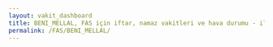```yaml
---
layout: vakit_dashboard
title: BENI_MELLAL, FAS için iftar, namaz vakitleri ve hava durumu - ilçe/eyalet seç
permalink: /FAS/BENI_MELLAL/
---
```


<script type="text/javascript">
  var GLOBAL_COUNTRY = 'FAS';
  var GLOBAL_CITY = 'BENI_MELLAL';
  var GLOBAL_STATE = '';
  var lat = 72;
  var lon = 21;
</script>
